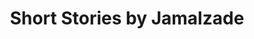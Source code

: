 ---
title: Short Stories by Jamalzade
categories: [Short Story,Fiction Literature]
tags: [Satire,Short Story,Iran]
---